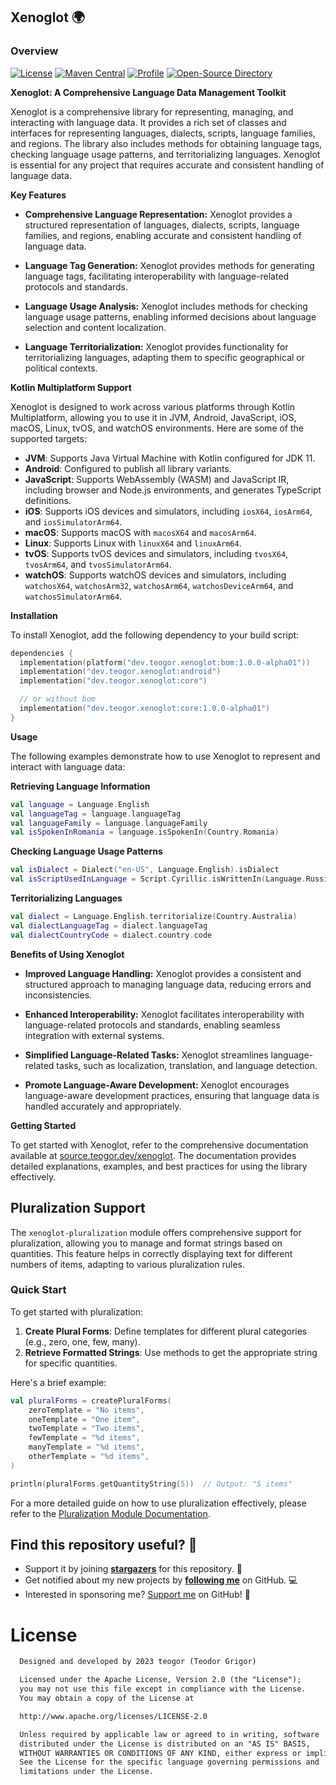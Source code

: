 ## Xenoglot 🌍

### Overview
[![License](https://img.shields.io/badge/License-Apache%202.0-blue.svg)](https://opensource.org/licenses/Apache-2.0)
[![Maven Central](https://img.shields.io/maven-central/v/dev.teogor.xenoglot/bom.svg?label=Maven%20Central)](https://central.sonatype.com/search?q=g%3Adev.teogor.xenoglot+a%3Abom&smo=true)
[![Profile](https://source.teogor.dev/badges/teogor-github.svg)](https://github.com/teogor)
[![Open-Source Directory](https://source.teogor.dev/badges/teogor-dev.svg)](https://source.teogor.dev)

**Xenoglot: A Comprehensive Language Data Management Toolkit**

Xenoglot is a comprehensive library for representing, managing, and interacting with language data. It provides a rich set of classes and interfaces for representing languages, dialects, scripts, language families, and regions. The library also includes methods for obtaining language tags, checking language usage patterns, and territorializing languages. Xenoglot is essential for any project that requires accurate and consistent handling of language data.

**Key Features**

* **Comprehensive Language Representation:** Xenoglot provides a structured representation of languages, dialects, scripts, language families, and regions, enabling accurate and consistent handling of language data.

* **Language Tag Generation:** Xenoglot provides methods for generating language tags, facilitating interoperability with language-related protocols and standards.

* **Language Usage Analysis:** Xenoglot includes methods for checking language usage patterns, enabling informed decisions about language selection and content localization.

* **Language Territorialization:** Xenoglot provides functionality for territorializing languages, adapting them to specific geographical or political contexts.

**Kotlin Multiplatform Support**

Xenoglot is designed to work across various platforms through Kotlin Multiplatform, allowing you to use it in JVM, Android, JavaScript, iOS, macOS, Linux, tvOS, and watchOS environments. Here are some of the supported targets:

- **JVM**: Supports Java Virtual Machine with Kotlin configured for JDK 11.
- **Android**: Configured to publish all library variants.
- **JavaScript**: Supports WebAssembly (WASM) and JavaScript IR, including browser and Node.js environments, and generates TypeScript definitions.
- **iOS**: Supports iOS devices and simulators, including `iosX64`, `iosArm64`, and `iosSimulatorArm64`.
- **macOS**: Supports macOS with `macosX64` and `macosArm64`.
- **Linux**: Supports Linux with `linuxX64` and `linuxArm64`.
- **tvOS**: Supports tvOS devices and simulators, including `tvosX64`, `tvosArm64`, and `tvosSimulatorArm64`.
- **watchOS**: Supports watchOS devices and simulators, including `watchosX64`, `watchosArm32`, `watchosArm64`, `watchosDeviceArm64`, and `watchosSimulatorArm64`.

**Installation**

To install Xenoglot, add the following dependency to your build script:

```kotlin
dependencies {
  implementation(platform("dev.teogor.xenoglot:bom:1.0.0-alpha01"))
  implementation("dev.teogor.xenoglot:android")
  implementation("dev.teogor.xenoglot:core")

  // or without bom
  implementation("dev.teogor.xenoglot:core:1.0.0-alpha01")
}
```

**Usage**

The following examples demonstrate how to use Xenoglot to represent and interact with language data:

**Retrieving Language Information**

```kotlin
val language = Language.English
val languageTag = language.languageTag
val languageFamily = language.languageFamily
val isSpokenInRomania = language.isSpokenIn(Country.Romania)
```

**Checking Language Usage Patterns**

```kotlin
val isDialect = Dialect("en-US", Language.English).isDialect
val isScriptUsedInLanguage = Script.Cyrillic.isWrittenIn(Language.Russian)
```

**Territorializing Languages**

```kotlin
val dialect = Language.English.territorialize(Country.Australia)
val dialectLanguageTag = dialect.languageTag
val dialectCountryCode = dialect.country.code
```

**Benefits of Using Xenoglot**

* **Improved Language Handling:** Xenoglot provides a consistent and structured approach to managing language data, reducing errors and inconsistencies.

* **Enhanced Interoperability:** Xenoglot facilitates interoperability with language-related protocols and standards, enabling seamless integration with external systems.

* **Simplified Language-Related Tasks:** Xenoglot streamlines language-related tasks, such as localization, translation, and language detection.

* **Promote Language-Aware Development:** Xenoglot encourages language-aware development practices, ensuring that language data is handled accurately and appropriately.

**Getting Started**

To get started with Xenoglot, refer to the comprehensive documentation available at
[source.teogor.dev/xenoglot](https://source.teogor.dev/xenoglot). The documentation provides
detailed explanations, examples, and best practices for using the library effectively.

## Pluralization Support

The `xenoglot-pluralization` module offers comprehensive support for pluralization, allowing you to manage
and format strings based on quantities. This feature helps in correctly displaying text for
different numbers of items, adapting to various pluralization rules.

### Quick Start

To get started with pluralization:

1. **Create Plural Forms**: Define templates for different plural categories (e.g., zero, one, few,
   many).
2. **Retrieve Formatted Strings**: Use methods to get the appropriate string for specific
   quantities.

Here's a brief example:

```kotlin
val pluralForms = createPluralForms(
    zeroTemplate = "No items",
    oneTemplate = "One item",
    twoTemplate = "Two items",
    fewTemplate = "%d items",
    manyTemplate = "%d items",
    otherTemplate = "%d items",
)

println(pluralForms.getQuantityString(5))  // Output: "5 items"
```

For a more detailed guide on how to use pluralization effectively, please refer to
the [Pluralization Module Documentation](docs/pluralization-guide.md).

## Find this repository useful? 🩷
* Support it by joining __[stargazers](https://github.com/teogor/xenoglot/stargazers)__ for this repository. 📁
* Get notified about my new projects by __[following me](https://github.com/teogor)__ on GitHub. 💻
* Interested in sponsoring me? [Support me](docs/sponsor.md) on GitHub! 🤝

# License
```xml
  Designed and developed by 2023 teogor (Teodor Grigor)

  Licensed under the Apache License, Version 2.0 (the "License");
  you may not use this file except in compliance with the License.
  You may obtain a copy of the License at

  http://www.apache.org/licenses/LICENSE-2.0

  Unless required by applicable law or agreed to in writing, software
  distributed under the License is distributed on an "AS IS" BASIS,
  WITHOUT WARRANTIES OR CONDITIONS OF ANY KIND, either express or implied.
  See the License for the specific language governing permissions and
  limitations under the License.
```
